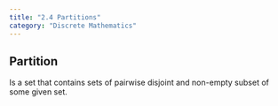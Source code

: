 ```yaml
---
title: "2.4 Partitions"
category: "Discrete Mathematics"
---
```


## Partition
Is a set that contains sets of pairwise disjoint and non-empty subset 
of some given set.